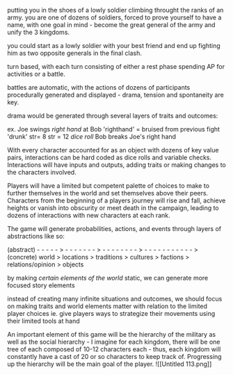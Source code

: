 putting you in the shoes of a lowly soldier climbing throught the ranks of an army. you are one of dozens of soldiers, forced to prove yourself to have a name, with one goal in mind - become the great general of the army and unify the 3 kingdoms. 

you could start as a lowly soldier with your best friend and end up fighting him as two opposite generals in the final clash.

turn based, with each turn consisting of either a rest phase spending AP for activities or a battle.

battles are automatic, with the actions of dozens of participants procedurally generated and displayed - drama, tension and spontaneity are key.

drama would be generated through several layers of traits and outcomes:

ex. Joe swings *right hand* at Bob
		<joe>'righthand' = bruised from previous fight
		<joe>'drunk'
		<joe>str= 8 
		<bob>str = 12
		*dice roll*
			Bob breaks Joe's right hand

With every character accounted for as an object with dozens of key value pairs, interactions can be hard coded as dice rolls and variable checks. Interactions will have inputs and outputs, adding traits or making changes to the characters involved. 
			
Players will have a limited but competent palette of choices to make to further themselves in the world and set themselves above their peers. Characters from the beginning of a players journey will rise and fall, achieve heights or vanish into obscurity or meet death in the campaign, leading to dozens of interactions with new characters at each rank. 
			
The game will generate probabilities, actions, and events through layers of abstractions like so:
			
(abstract) - - - - - > - - -  - - - - > - - - - - - - - > - - - - - - - - - - - >(concrete)
	world > locations > traditions > cultures > factions > relations/opinion > objects
			
by making *certain elements of the world* static, we can generate more focused story elements
			
instead of creating many infinite situations and outcomes, we should focus on making traits and world elements matter with relation to the limited player choices ie. give players ways to strategize their movements using their limited tools at hand
			
An important element of this game will be the hierarchy of the military as well as the social hierarchy - I imagine for each kingdom, there will be one tree of each composed of 10-12 characters each - thus, each kingdom will constantly have a cast of 20 or so characters to keep track of. Progressing up the hierarchy will be the main goal of the player.
			![[Untitled 113.png]]

			
			
			
